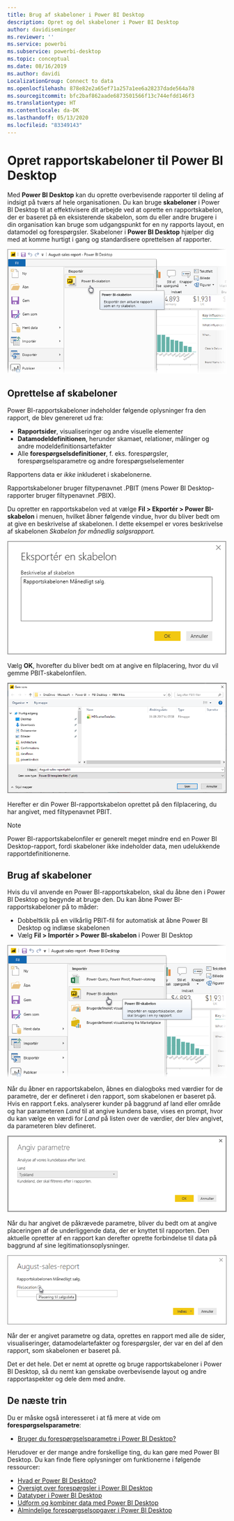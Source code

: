 ```yaml
---
title: Brug af skabeloner i Power BI Desktop
description: Opret og del skabeloner i Power BI Desktop
author: davidiseminger
ms.reviewer: ''
ms.service: powerbi
ms.subservice: powerbi-desktop
ms.topic: conceptual
ms.date: 08/16/2019
ms.author: davidi
LocalizationGroup: Connect to data
ms.openlocfilehash: 878e82e2a65ef71a257a1ee6a28237dade564a78
ms.sourcegitcommit: bfc2baf862aade6873501566f13c744efdd146f3
ms.translationtype: HT
ms.contentlocale: da-DK
ms.lasthandoff: 05/13/2020
ms.locfileid: "83349143"
---
```

# <a name="create-report-templates-for-power-bi-desktop"></a>Opret rapportskabeloner til Power BI Desktop

Med **Power BI Desktop** kan du oprette overbevisende rapporter til deling af indsigt på tværs af hele organisationen. Du kan bruge **skabeloner** i Power BI Desktop til at effektivisere dit arbejde ved at oprette en rapportskabelon, der er baseret på en eksisterende skabelon, som du eller andre brugere i din organisation kan bruge som udgangspunkt for en ny rapports layout, en datamodel og forespørgsler. Skabeloner i **Power BI Desktop** hjælper dig med at komme hurtigt i gang og standardisere oprettelsen af rapporter.

![Eksportér rapport som en skabelon](media/desktop-templates/desktop-templates-01.png)

## <a name="creating-templates"></a>Oprettelse af skabeloner

Power BI-rapportskabeloner indeholder følgende oplysninger fra den rapport, de blev genereret ud fra:

* **Rapportsider**, visualiseringer og andre visuelle elementer
* **Datamodeldefinitionen**, herunder skamaet, relationer, målinger og andre modeldefinitionsartefakter
* Alle **forespørgselsdefinitioner**, f. eks. forespørgsler, forespørgselsparametre og andre forespørgselselementer

Rapportens data er *ikke* inkluderet i skabelonerne. 

Rapportskabeloner bruger filtypenavnet .PBIT (mens Power BI Desktop-rapporter bruger filtypenavnet .PBIX). 

Du opretter en rapportskabelon ved at vælge **Fil > Ekportér > Power BI-skabelon** i menuen, hvilket åbner følgende vindue, hvor du bliver bedt om at give en beskrivelse af skabelonen. I dette eksempel er vores beskrivelse af skabelonen *Skabelon for månedlig salgsrapport.*

![Dialogboks til beskrivelse af skabelon](media/desktop-templates/desktop-templates-02.png)

Vælg **OK**, hvorefter du bliver bedt om at angive en filplacering, hvor du vil gemme PBIT-skabelonfilen.

![Skabelonplacering](media/desktop-templates/desktop-templates-03.png)

Herefter er din Power BI-rapportskabelon oprettet på den filplacering, du har angivet, med filtypenavnet PBIT.

> [!NOTE]
> Power BI-rapportskabelonfiler er generelt meget mindre end en Power BI Desktop-rapport, fordi skabeloner ikke indeholder data, men udelukkende rapportdefinitionerne. 

## <a name="using-templates"></a>Brug af skabeloner

Hvis du vil anvende en Power BI-rapportskabelon, skal du åbne den i Power BI Desktop og begynde at bruge den. Du kan åbne Power BI-rapportskabeloner på to måder:

* Dobbeltklik på en vilkårlig PBIT-fil for automatisk at åbne Power BI Desktop og indlæse skabelonen
* Vælg **Fil > Importér > Power BI-skabelon** i Power BI Desktop

![Importér en skabelon](media/desktop-templates/desktop-templates-04.png)

Når du åbner en rapportskabelon, åbnes en dialogboks med værdier for de parametre, der er defineret i den rapport, som skabelonen er baseret på. Hvis en rapport f.eks. analyserer kunder på baggrund af land eller område og har parameteren *Land* til at angive kundens base, vises en prompt, hvor du kan vælge en værdi for *Land* på listen over de værdier, der blev angivet, da parameteren blev defineret. 

![Angiv parametre for en skabelon](media/desktop-templates/desktop-templates-05a.png)

Når du har angivet de påkrævede parametre, bliver du bedt om at angive placeringen af de underliggende data, der er knyttet til rapporten. Den aktuelle opretter af en rapport kan derefter oprette forbindelse til data på baggrund af sine legitimationsoplysninger.

![Angiv dataplacering for en skabelon](media/desktop-templates/desktop-templates-05.png)

Når der er angivet parametre og data, oprettes en rapport med alle de sider, visualiseringer, datamodelartefakter og forespørgsler, der var en del af den rapport, som skabelonen er baseret på. 

Det er det hele. Det er nemt at oprette og bruge rapportskabeloner i Power BI Desktop, så du nemt kan genskabe overbevisende layout og andre rapportaspekter og dele dem med andre.

## <a name="next-steps"></a>De næste trin
Du er måske også interesseret i at få mere at vide om **forespørgselsparametre**:
* [Bruger du forespørgselsparametre i Power BI Desktop?](https://docs.microsoft.com/power-query/power-query-query-parameters)

Herudover er der mange andre forskellige ting, du kan gøre med Power BI Desktop. Du kan finde flere oplysninger om funktionerne i følgende ressourcer:

* [Hvad er Power BI Desktop?](../fundamentals/desktop-what-is-desktop.md)
* [Oversigt over forespørgsler i Power BI Desktop](../transform-model/desktop-query-overview.md)
* [Datatyper i Power BI Desktop](../connect-data/desktop-data-types.md)
* [Udform og kombiner data med Power BI Desktop](../connect-data/desktop-shape-and-combine-data.md)
* [Almindelige forespørgselsopgaver i Power BI Desktop](../transform-model/desktop-common-query-tasks.md)    
